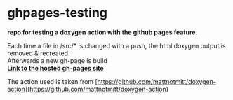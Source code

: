 # ghpages-testing
**repo for testing a doxygen action with the github pages feature.**  

Each time a file in /src/* is changed with a push, the html doxygen output is removed & recreated.  
Afterwards a new gh-page is build  
[**Link to the hosted gh-pages site**](https://tobdos.github.io/ghpages-doxygen/)<br>


The action used is taken from [https://github.com/mattnotmitt/doxygen-action](https://github.com/mattnotmitt/doxygen-action)


